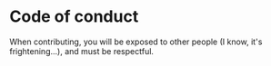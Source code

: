 # Code of conduct

When contributing, you will be exposed to other people (I know, it's frightening...), and must be respectful.